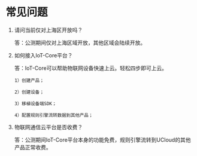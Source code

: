 # 常见问题

1. 请问当前仅对上海区开放吗？

   答：公测期间仅对上海区域开放，其他区域会陆续开放。

2. 如何接入IoT-Core平台？

   答：IoT-Core可以帮助物联网设备快速上云。轻松四步即可上云。

	   1）创建产品；

	   2）创建设备；

	   3）移植设备端SDK；

	   4）配置规则引擎流转数据到其他产品；

3. 物联网通信云平台是否收费？

   答：公测期间IoT-Core平台本身的功能免费，规则引擎流转到UCloud的其他产品正常收费。
